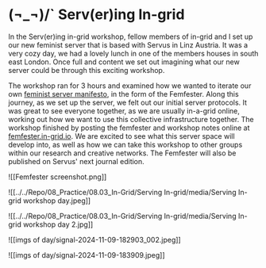 # (¬_¬)/\` Serv(er)ing In-grid
In the Serv(er)ing in-grid workshop, fellow members of in-grid and I set up our new feminist server that is based with Servus in Linz Austria.  It was a very cozy day, we had a lovely lunch in one of the members houses in south east London. Once full and content we set out imagining what our new server could be through this exciting workshop.

The workshop ran for 3 hours and examined how we wanted to iterate our own [feminist server manifesto](https://areyoubeingserved.constantvzw.org/Summit_afterlife.xhtml), in the form of the Femfester. Along this journey, as we set up the server, we felt out our initial server protocols. It was great to see everyone together, as we are usually in-a-grid online, working out how we want to use this collective infrastructure together. The workshop finished by posting the femfester and workshop notes online at [femfester.in-grid.io](https://femfester.in-grid.io/).  We are excited to see what this server space will develop into, as well as how we can take this workshop to other groups within our research and creative networks. The Femfester will also be published on Servus' next journal edition. 

![[Femfester screenshot.png]]

![[../../Repo/08_Practice/08.03_In-Grid/Serving In-grid/media/Serving In-grid workshop day.jpeg]]

![[../../Repo/08_Practice/08.03_In-Grid/Serving In-grid/media/Serving In-grid workshop day 2.jpg]]

![[imgs of day/signal-2024-11-09-182903_002.jpeg]]

![[imgs of day/signal-2024-11-09-183909.jpeg]]